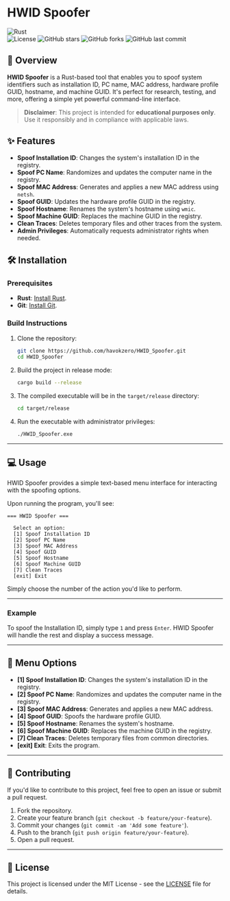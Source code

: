 # HWID Spoofer

![Rust](https://img.shields.io/badge/Rust-1.81.0-orange?style=flat-square&logo=rust)  
![License](https://img.shields.io/badge/license-MIT-green)
![GitHub stars](https://img.shields.io/github/stars/havokzero/HWID_Spoofer?style=flat-square)
![GitHub forks](https://img.shields.io/github/forks/havokzero/HWID_Spoofer?style=flat-square)
![GitHub last commit](https://img.shields.io/github/last-commit/havokzero/HWID_Spoofer?style=flat-square)

## 🚀 Overview

**HWID Spoofer** is a Rust-based tool that enables you to spoof system identifiers such as installation ID, PC name, MAC address, hardware profile GUID, hostname, and machine GUID. It's perfect for research, testing, and more, offering a simple yet powerful command-line interface.

> **Disclaimer**: This project is intended for **educational purposes only**. Use it responsibly and in compliance with applicable laws.

## ✨ Features

- **Spoof Installation ID**: Changes the system's installation ID in the registry.
- **Spoof PC Name**: Randomizes and updates the computer name in the registry.
- **Spoof MAC Address**: Generates and applies a new MAC address using `netsh`.
- **Spoof GUID**: Updates the hardware profile GUID in the registry.
- **Spoof Hostname**: Renames the system's hostname using `wmic`.
- **Spoof Machine GUID**: Replaces the machine GUID in the registry.
- **Clean Traces**: Deletes temporary files and other traces from the system.
- **Admin Privileges**: Automatically requests administrator rights when needed.

## 🛠️ Installation

### Prerequisites

- **Rust**: [Install Rust](https://www.rust-lang.org/tools/install).
- **Git**: [Install Git](https://git-scm.com).

### Build Instructions

1. Clone the repository:

    ```bash
    git clone https://github.com/havokzero/HWID_Spoofer.git  
    cd HWID_Spoofer
    ```

2. Build the project in release mode:

    ```bash
    cargo build --release
    ```

3. The compiled executable will be in the `target/release` directory:

    ```bash
    cd target/release
    ```

4. Run the executable with administrator privileges:

    ```bash
    ./HWID_Spoofer.exe
    ```

---

## 💻 Usage

HWID Spoofer provides a simple text-based menu interface for interacting with the spoofing options.

Upon running the program, you'll see:

```
=== HWID Spoofer ===

  Select an option:
  [1] Spoof Installation ID
  [2] Spoof PC Name
  [3] Spoof MAC Address
  [4] Spoof GUID
  [5] Spoof Hostname
  [6] Spoof Machine GUID
  [7] Clean Traces
  [exit] Exit
```

Simply choose the number of the action you'd like to perform.

---

### Example

To spoof the Installation ID, simply type `1` and press `Enter`. HWID Spoofer will handle the rest and display a success message.

---

## 🧰 Menu Options

- **[1] Spoof Installation ID**: Changes the system's installation ID in the registry.
- **[2] Spoof PC Name**: Randomizes and updates the computer name in the registry.
- **[3] Spoof MAC Address**: Generates and applies a new MAC address.
- **[4] Spoof GUID**: Spoofs the hardware profile GUID.
- **[5] Spoof Hostname**: Renames the system's hostname.
- **[6] Spoof Machine GUID**: Replaces the machine GUID in the registry.
- **[7] Clean Traces**: Deletes temporary files from common directories.
- **[exit] Exit**: Exits the program.

---

## 🤝 Contributing

If you'd like to contribute to this project, feel free to open an issue or submit a pull request.

1. Fork the repository.
2. Create your feature branch (`git checkout -b feature/your-feature`).
3. Commit your changes (`git commit -am 'Add some feature'`).
4. Push to the branch (`git push origin feature/your-feature`).
5. Open a pull request.

---

## 📜 License

This project is licensed under the MIT License - see the [LICENSE](LICENSE) file for details.
